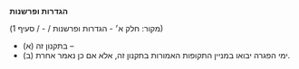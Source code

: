 **הגדרות ופרשנות**

(מקור: חלק א׳ - הגדרות ופרשנות /  -  / סעיף 1)
 * (א) בתקנון זה –
 * (ב) ימי הפגרה יבואו במניין התקופות האמורות בתקנון זה, אלא אם כן נאמר אחרת.